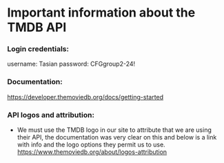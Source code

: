 # Important information about the TMDB API

### Login credentials:
username: Tasian
password: CFGgroup2-24!

### Documentation:
https://developer.themoviedb.org/docs/getting-started

### API logos and attribution:
- We must use the TMDB logo in our site to attribute that we are using their API, the documentation was very clear on 
this and below is a link with info and the logo options they permit us to use.
https://www.themoviedb.org/about/logos-attribution

